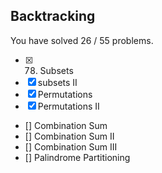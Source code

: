 ## Backtracking

You have solved 26 / 55 problems.  

- [x] 78. Subsets
- [x] subsets II
- [x] Permutations
- [x] Permutations II
- [] Combination Sum
- [] Combination Sum II
- [] Combination Sum III
- [] Palindrome Partitioning
